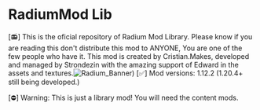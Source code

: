 # RadiumMod Lib
[📻] This is the oficial repository of Radium Mod Library. Please know if you are reading this don't distribute this mod to ANYONE, You are one of the few people who have it. This mod is created by Cristian.Makes, developed and managed by Strondezin with the amazing support of Edward in the assets and textures.![Radium_Banner](https://imgur.com/j30uiEr))
[✅] Mod versions: 1.12.2 (1.20.4+ still being developed.)


[⛔] Warning: This is just a library mod! You will need the content mods.
